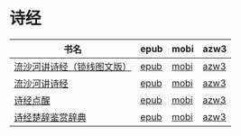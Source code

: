 # 诗经

| 书名 | epub | mobi | azw3 |
| --- | --- | --- | --- |
| [流沙河讲诗经（锁线图文版）](http://ct.dalanmei.com/f/31084289-570269407-52fa56) | [epub](http://ct.dalanmei.com/f/31084289-570269407-52fa56) | [mobi](http://ct.dalanmei.com/f/31084289-570127543-b45833) | [azw3](http://ct.dalanmei.com/f/31084289-571409484-d10884) |
| [流沙河讲诗经](http://ct.dalanmei.com/f/31084289-572116176-34b5d0) | [epub](http://ct.dalanmei.com/f/31084289-572116176-34b5d0) | [mobi](http://ct.dalanmei.com/f/31084289-571675779-cecf08) | [azw3](http://ct.dalanmei.com/f/31084289-572158712-bb0ea4) |
| [诗经点醒](http://ct.dalanmei.com/f/31084289-571807248-f5019d) | [epub](http://ct.dalanmei.com/f/31084289-571807248-f5019d) | [mobi](http://ct.dalanmei.com/f/31084289-571539338-d42eeb) | [azw3](http://ct.dalanmei.com/f/31084289-572196059-4353ce) |
| [诗经楚辞鉴赏辞典](http://ct.dalanmei.com/f/31084289-571838039-3f231f) | [epub](http://ct.dalanmei.com/f/31084289-571838039-3f231f) | [mobi](http://ct.dalanmei.com/f/31084289-571549904-a90646) | [azw3](http://ct.dalanmei.com/f/31084289-572065921-ff1bbb) |
